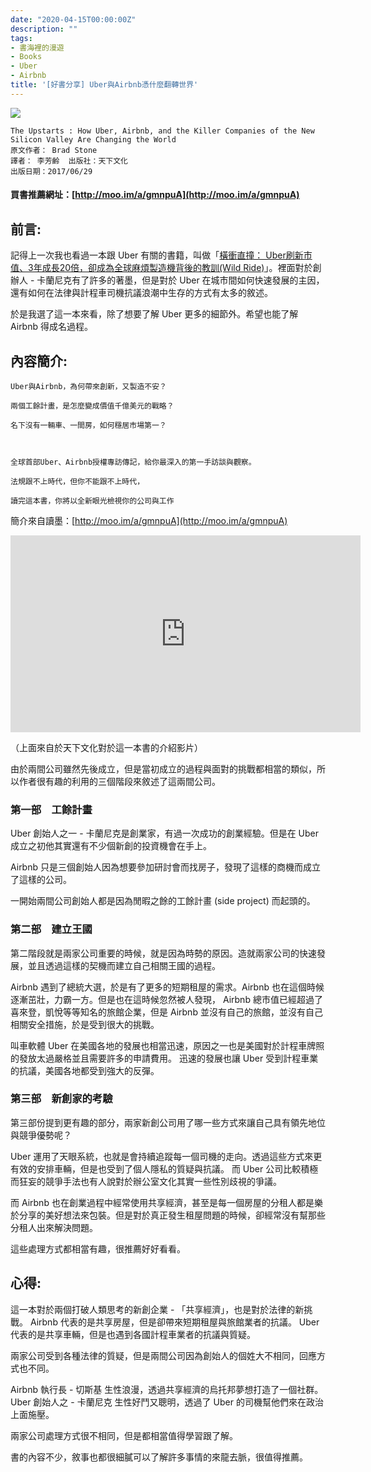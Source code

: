 ```yaml
---
date: "2020-04-15T00:00:00Z"
description: ""
tags:
- 書海裡的漫遊
- Books
- Uber
- Airbnb
title: '[好書分享] Uber與Airbnb憑什麼翻轉世界'
---
```




<div><a href="http://moo.im/a/gmnpuA" title="Uber與Airbnb憑什麼翻轉世界"><img src="https://cdn.readmoo.com/cover/po/kvtvufm_210x315.jpg?v=0"></a></div>


```
The Upstarts : How Uber, Airbnb, and the Killer Companies of the New Silicon Valley Are Changing the World
原文作者： Brad Stone  
譯者： 李芳齡  出版社：天下文化 
出版日期：2017/06/29 
```

#### 買書推薦網址：[http://moo.im/a/gmnpuA](http://moo.im/a/gmnpuA)

## 前言:

記得上一次我也看過一本跟 Uber 有關的書籍，叫做「[橫衝直撞： Uber刷新市值、3年成長20倍，卻成為全球麻煩製造機背後的教訓(Wild Ride)](http://www.evanlin.com/reading-wild-ride/)」。裡面對於創辦人 - 卡蘭尼克有了許多的著墨，但是對於 Uber 在城市間如何快速發展的主因，還有如何在法律與計程車司機抗議浪潮中生存的方式有太多的敘述。

於是我選了這一本來看，除了想要了解 Uber 更多的細節外。希望也能了解 Airbnb 得成名過程。

## 內容簡介:

```
Uber與Airbnb，為何帶來創新，又製造不安？

兩個工餘計畫，是怎麼變成價值千億美元的戰略？

名下沒有一輛車、一間房，如何穩居市場第一？

 

全球首部Uber、Airbnb授權專訪傳記，給你最深入的第一手訪談與觀察。

法規跟不上時代，但你不能跟不上時代，

讀完這本書，你將以全新眼光檢視你的公司與工作
```

簡介來自讀墨：[http://moo.im/a/gmnpuA](http://moo.im/a/gmnpuA)

<iframe width="560" height="315" src="https://www.youtube.com/embed/I8j0SonUYEQ" frameborder="0" allow="accelerometer; autoplay; encrypted-media; gyroscope; picture-in-picture" allowfullscreen></iframe>

（上面來自於天下文化對於這一本書的介紹影片）

由於兩間公司雖然先後成立，但是當初成立的過程與面對的挑戰都相當的類似，所以作者很有趣的利用的三個階段來敘述了這兩間公司。



### 第一部　工餘計畫

Uber 創始人之一 - 卡蘭尼克是創業家，有過一次成功的創業經驗。但是在 Uber 成立之初他其實還有不少個新創的投資機會在手上。

Airbnb 只是三個創始人因為想要參加研討會而找房子，發現了這樣的商機而成立了這樣的公司。

一開始兩間公司創始人都是因為閒暇之餘的工餘計畫 (side project) 而起頭的。

 

### 第二部　建立王國

第二階段就是兩家公司重要的時候，就是因為時勢的原因。造就兩家公司的快速發展，並且透過這樣的契機而建立自己相關王國的過程。

Airbnb 遇到了總統大選，於是有了更多的短期租屋的需求。Airbnb 也在這個時候逐漸茁壯，力霸一方。但是也在這時候忽然被人發現， Airbnb 總市值已經超過了喜來登，凱悅等等知名的旅館企業，但是 Airbnb 並沒有自己的旅館，並沒有自己相關安全措施，於是受到很大的挑戰。

叫車軟體 Uber 在美國各地的發展也相當迅速，原因之一也是美國對於計程車牌照的發放太過嚴格並且需要許多的申請費用。 迅速的發展也讓 Uber 受到計程車業的抗議，美國各地都受到強大的反彈。 



### 第三部　新創家的考驗

第三部份提到更有趣的部分，兩家新創公司用了哪一些方式來讓自己具有領先地位與競爭優勢呢？

Uber 運用了天眼系統，也就是會持續追蹤每一個司機的走向。透過這些方式來更有效的安排車輛，但是也受到了個人隱私的質疑與抗議。 而 Uber 公司比較積極而狂妄的競爭手法也有人說對於辦公室文化其實一些性別歧視的爭議。

而 Airbnb 也在創業過程中經常使用共享經濟，甚至是每一個房屋的分租人都是樂於分享的美好想法來包裝。但是對於真正發生租屋問題的時候，卻經常沒有幫那些分租人出來解決問題。

這些處理方式都相當有趣，很推薦好好看看。



## 心得:

這一本對於兩個打破人類思考的新創企業 - 「共享經濟」，也是對於法律的新挑戰。 Airbnb 代表的是共享房屋，但是卻帶來短期租屋與旅館業者的抗議。 Uber 代表的是共享車輛，但是也遇到各國計程車業者的抗議與質疑。

兩家公司受到各種法律的質疑，但是兩間公司因為創始人的個姓大不相同，回應方式也不同。

Airbnb 執行長 - 切斯基 生性浪漫，透過共享經濟的烏托邦夢想打造了一個社群。Uber 創始人之 - 卡蘭尼克 生性好鬥又聰明，透過了 Uber 的司機幫他們來在政治上面施壓。

兩家公司處理方式很不相同，但是都相當值得學習跟了解。

書的內容不少，敘事也都很細膩可以了解許多事情的來龍去脈，很值得推薦。

